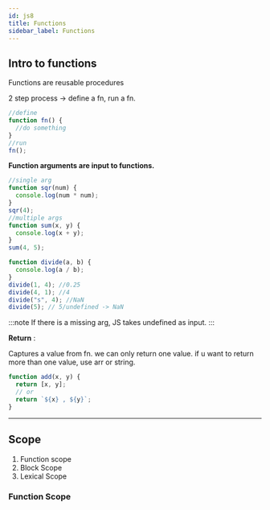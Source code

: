 ```yaml
---
id: js8
title: Functions
sidebar_label: Functions
---
```


## Intro to functions

Functions are reusable procedures

2 step process -> define a fn, run a fn.

```javascript
//define
function fn() {
  //do something
}
//run
fn();
```

**Function arguments are input to functions.**

```javascript
//single arg
function sqr(num) {
  console.log(num * num);
}
sqr(4);
//multiple args
function sum(x, y) {
  console.log(x + y);
}
sum(4, 5);

function divide(a, b) {
  console.log(a / b);
}
divide(1, 4); //0.25
divide(4, 1); //4
divide("s", 4); //NaN
divide(5); // 5/undefined -> NaN
```

:::note
If there is a missing arg, JS takes undefined as input.
:::

**Return** :

Captures a value from fn. we can only return one value. if u want to return more than one value, use arr or string.

```javascript
function add(x, y) {
  return [x, y];
  // or
  return `${x} , ${y}`;
}
```

---

## Scope

1. Function scope
2. Block Scope
3. Lexical Scope

### Function Scope

```javascript
```
